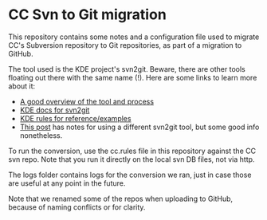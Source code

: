# CC Svn to Git migration

This repository contains some notes and a configuration file used to
migrate CC's Subversion repository to Git repositories, as part of a
migration to GitHub.

The tool used is the KDE project's svn2git. Beware, there are other
tools floating out there with the same name (!). Here are some links
to learn more about it:

* [A good overview of the tool and process](http://blog.smartbear.com/software-quality/migrating-from-subversion-to-git-lessons-learned/)
* [KDE docs for svn2git](http://techbase.kde.org/Projects/MoveToGit/UsingSvn2Git)
* [KDE rules for reference/examples](https://www.gitorious.org/svn2git/kde-ruleset/source/7125db355d730fc086ca0e03618017f879d54995:kde-rules-main#L2482-2807)
* [This post](http://www.patrickbougie.com/2013/03/18/convert-svn-to-git-repository) has notes for using a different svn2git tool, but some good info nonetheless.

To run the conversion, use the cc.rules file in this repository
against the CC svn repo. Note that you run it directly on the local
svn DB files, not via http.

The logs folder contains logs for the conversion we ran, just in case
those are useful at any point in the future.

Note that we renamed some of the repos when uploading to GitHub,
because of naming conflicts or for clarity.
